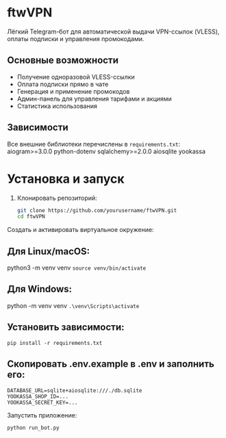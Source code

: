 # ftwVPN

Лёгкий Telegram-бот для автоматической выдачи VPN-ссылок (VLESS), оплаты подписки и управления промокодами.

## Основные возможности

- Получение одноразовой VLESS-ссылки  
- Оплата подписки прямо в чате  
- Генерация и применение промокодов  
- Админ-панель для управления тарифами и акциями
- Статистика использования

## Зависимости

Все внешние библиотеки перечислены в `requirements.txt`:
aiogram>=3.0.0
python-dotenv
sqlalchemy>=2.0.0
aiosqlite
yookassa


# Установка и запуск

1. Клонировать репозиторий:
   ```bash
   git clone https://github.com/yourusername/ftwVPN.git
   cd ftwVPN

Создать и активировать виртуальное окружение:

## Для Linux/macOS:

python3 -m venv venv
```source venv/bin/activate```

## Для Windows:

python -m venv venv
```.\venv\Scripts\activate```

## Установить зависимости:

```pip install -r requirements.txt```

## Скопировать .env.example в .env и заполнить его:

```BOT_TOKEN=ваш_токен_бота
DATABASE_URL=sqlite+aiosqlite:///./db.sqlite
YOOKASSA_SHOP_ID=...
YOOKASSA_SECRET_KEY=...
```
Запустить приложение:

```python run_bot.py```
